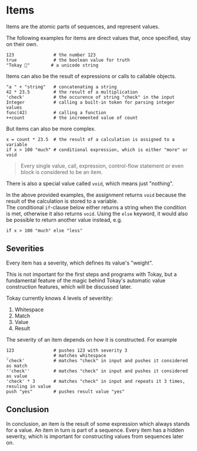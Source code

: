 # Items

Items are the atomic parts of sequences, and represent values.

The following examples for items are direct values that, once specified, stay on their own.

```tokay
123               # the number 123
true              # the boolean value for truth
"Tokay 🦎"        # a unicode string
```

Items can also be the result of expressions or calls to callable objects.

```tokay
"a " + "string"   # concatenating a string
42 * 23.5         # the result of a multiplication
'check'           # the occurence of string "check" in the input
Integer           # calling a built-in token for parsing integer values
func(42)          # calling a function
++count           # the incremented value of count
```

But items can also be more complex.

```tokay
x = count * 23.5  # the result of a calculation is assigned to a variable
if x > 100 "much" # conditional expression, which is either "more" or void
```

> Every single value, call, expression, control-flow statement or even block is considered to be an item.

There is also a special value called `void`, which means just "nothing".

In the above provided examples, the assignment returns `void` because the result of the calculation is stored to a variable.<br>
The conditional `if`-clause below either returns a string when the condition is met, otherwise it also returns `void`. Using the `else` keyword, it would also be possible to return another value instead, e.g.

```tokay
if x > 100 "much" else "less"
```

## Severities

Every item has a severity, which defines its value's "weight".

This is not important for the first steps and programs with Tokay, but a fundamental feature of the magic behind Tokay's automatic value construction features, which will be discussed later.

Tokay currently knows 4 levels of severitity:

1. Whitespace
2. Match
3. Value
4. Result

The severity of an item depends on how it is constructed. For example

```tokay
123               # pushes 123 with severity 3
_                 # matches whitespace
'check'           # matches "check" in input and pushes it considered as match
''check''         # matches "check" in input and pushes it considered as value
'check' * 3       # matches "check" in input and repeats it 3 times, resuling in value
push "yes"        # pushes result value "yes"
```

## Conclusion


In conclusion, an item is the result of some expression which always stands for a value. An item in turn is part of a sequence. Every item has a hidden severity, which is important for constructing values from sequences later on.
